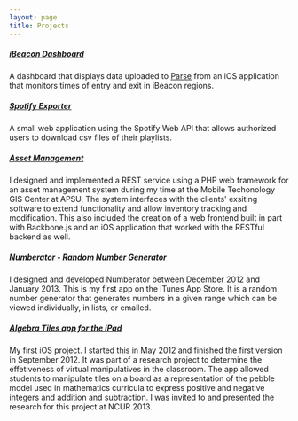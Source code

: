 ```yaml
---
layout: page
title: Projects
---  
```

##### [iBeacon Dashboard](http://appcens.us/ibeacon-dashboard)
A dashboard that displays data uploaded to [Parse](https://parse.com/) from an iOS application that monitors times of entry and exit in iBeacon regions.

##### [Spotify Exporter](http://spotify-exporter.lancebatson.me)
A small web application using the Spotify Web API that allows authorized users to download csv files of their playlists.

##### [Asset Management](http://www.apsu.edu/news/apsu-student-and-gis-center-develop-inventory-app)
I designed and implemented a REST service using a PHP web framework for an asset management system during my time at the Mobile Techonology GIS Center at APSU. The system interfaces with the clients' exsiting software to extend functionality and allow inventory tracking and modification. This also included the creation of a web frontend built in part with Backbone.js and an iOS application that worked with the RESTful backend as well.

##### [Numberator - Random Number Generator](https://itunes.apple.com/us/app/numberator-random-number-generator/id592819993?mt=8)
I designed and developed Numberator between December 2012 and January 2013. This is my first app on the iTunes App Store. It is a random number generator that generates numbers in a given range which can be viewed individually, in lists, or emailed.  

##### [Algebra Tiles app for the iPad](http://www.apsu.edu/csci)
My first iOS project. I started this in May 2012 and finished the first version in September 2012. It was part of a research project to determine the effetiveness of virtual manipulatives in the classroom. The app allowed students to manipulate tiles on a board as a representation of the pebble model used in mathematics curricula to express positive and negative integers and addition and subtraction. I was invited to and presented the research for this project at NCUR 2013.
